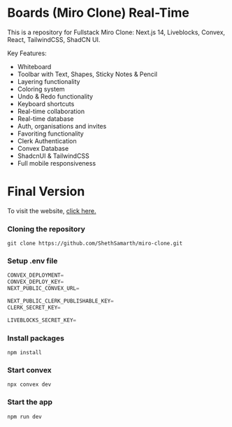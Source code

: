 # Boards (Miro Clone) Real-Time

This is a repository for Fullstack Miro Clone: Next.js 14, Liveblocks, Convex, React, TailwindCSS, ShadCN UI.

Key Features:

- Whiteboard
- Toolbar with Text, Shapes, Sticky Notes & Pencil
- Layering functionality
- Coloring system
- Undo & Redo functionality
- Keyboard shortcuts
- Real-time collaboration
- Real-time database
- Auth, organisations and invites
- Favoriting functionality
- Clerk Authentication
- Convex Database
- ShadcnUI & TailwindCSS
- Full mobile responsiveness

# Final Version

To visit the website, [click here.](https://miroclone-ss.vercel.app)

### Cloning the repository

```shell
git clone https://github.com/ShethSamarth/miro-clone.git
```

### Setup .env file

```js
CONVEX_DEPLOYMENT=
CONVEX_DEPLOY_KEY=
NEXT_PUBLIC_CONVEX_URL=

NEXT_PUBLIC_CLERK_PUBLISHABLE_KEY=
CLERK_SECRET_KEY=

LIVEBLOCKS_SECRET_KEY=
```

### Install packages

```shell
npm install
```

### Start convex

```shell
npx convex dev
```

### Start the app

```shell
npm run dev
```
